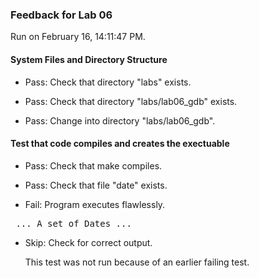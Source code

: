 ### Feedback for Lab 06

Run on February 16, 14:11:47 PM.


#### System Files and Directory Structure

+ Pass: Check that directory "labs" exists.

+ Pass: Check that directory "labs/lab06_gdb" exists.

+ Pass: Change into directory "labs/lab06_gdb".


#### Test that code compiles and creates the exectuable

+ Pass: Check that make compiles.



+ Pass: Check that file "date" exists.

+ Fail: Program executes flawlessly.

<pre> ... A set of Dates ... 
</pre>



+ Skip: Check for correct output.

  This test was not run because of an earlier failing test.

